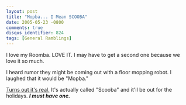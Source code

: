 ```yaml
---
layout: post
title: "Mopba... I Mean SCOOBA"
date: 2005-05-23 -0800
comments: true
disqus_identifier: 824
tags: [General Ramblings]
---
```

I love my Roomba. LOVE IT. I may have to get a second one because we
love it so much.
 
 I heard rumor they might be coming out with a floor mopping robot. I
laughed that it would be "Mopba."
 
 [Turns out it's
real.](http://www.irobot.com/consumer/scooba_sneak_preview.cfm) It's
actually called "Scooba" and it'll be out for the holidays. ***I must
have one.***
